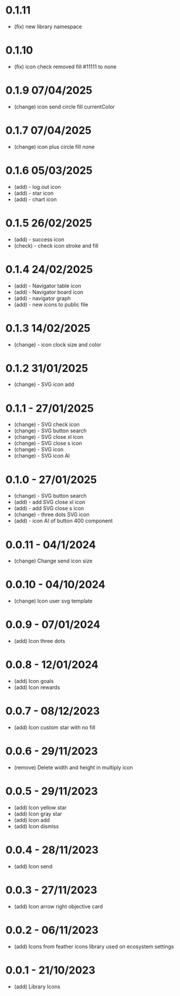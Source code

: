 # 0.1.11
* (fix) new library namespace

# 0.1.10
* (fix) icon check removed fill #11111 to none

# 0.1.9 07/04/2025
* (change) icon send circle fill currentColor

# 0.1.7 07/04/2025
* (change) icon plus circle fill none

# 0.1.6 05/03/2025
* (add) - log out icon
* (add) - star icon
* (add) - chart icon

# 0.1.5 26/02/2025
* (add) - success icon
* (check) - check icon stroke and fill

# 0.1.4 24/02/2025
* (add) - Navigator table icon
* (add) - Navigator board icon
* (add) - navigator graph
* (add) - new icons to public file

# 0.1.3 14/02/2025
* (change) - icon clock size and color

# 0.1.2 31/01/2025
* (change) - SVG icon add

# 0.1.1 - 27/01/2025
* (change) - SVG check icon
* (change) - SVG button search
* (change) - SVG close xl icon
* (change) - SVG close s icon
* (change) - SVG icon
* (change) - SVG icon AI

# 0.1.0 - 27/01/2025
* (change) - SVG button search
* (add) - add SVG close xl icon
* (add) - add SVG close s icon
* (change) - three dots SVG icon
* (add) - icon AI of button 400 component

# 0.0.11 - 04/1/2024
* (change) Change send icon size

# 0.0.10 - 04/10/2024
* (change) Icon user svg template

# 0.0.9 - 07/01/2024
* (add) Icon three dots

# 0.0.8 - 12/01/2024
* (add) Icon goals
* (add) Icon rewards

# 0.0.7 - 08/12/2023
* (add) Icon custom star with no fill

# 0.0.6 - 29/11/2023
* (remove) Delete width and height in multiply icon

# 0.0.5 - 29/11/2023
* (add) Icon yellow star
* (add) Icon gray star
* (add) Icon add
* (add) Icon dismiss

# 0.0.4 - 28/11/2023
* (add) Icon send

# 0.0.3 - 27/11/2023
* (add) Icon arrow right objective card

# 0.0.2 - 06/11/2023
* (add) Icons from feather icons library used on ecosystem settings

# 0.0.1 - 21/10/2023
* (add) Library Icons
